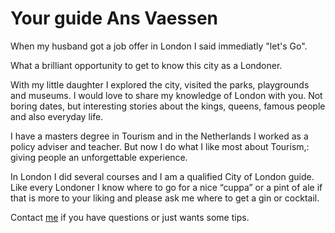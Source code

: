 # Your guide Ans Vaessen

<span class="lead">When my husband got a job offer in London I said immediatly "let's Go".</span>

What a brilliant opportunity to get to know this city as a Londoner.

With my little daughter I explored the city, visited the parks, playgrounds and museums. I would
love to share my knowledge of London with you. Not boring dates, but interesting stories about the
kings, queens, famous people and also everyday life.

I have a masters degree in Tourism and in the Netherlands I worked as a policy adviser and teacher.
But now I do what I like most about Tourism,: giving people an unforgettable experience.

In London I did several courses and I am a qualified City of London guide. Like every Londoner I
know where to go for a nice “cuppa” or a pint of ale if that is more to your liking and please ask
me where to get a gin or cocktail.

Contact [me](mailto:ans@nlgids.london) if you have questions or just wants some tips.
